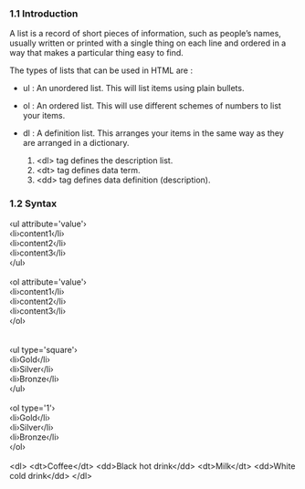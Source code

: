 
### 1.1 Introduction

A list is a record of short pieces of information, such as people’s names, usually written or printed with a single thing on each line and ordered in a way that makes a particular thing easy to find.

The types of lists that can be used in HTML are :<br>
  - ul : An unordered list. This will list items using plain bullets.<br>
  - ol : An ordered list. This will use different schemes of numbers to list your items.<br>
  - dl : A definition list. This arranges your items in the same way as they are arranged in a dictionary.
  
       1. &lt;dl&gt; tag defines the description list.
       2. &lt;dt&gt; tag defines data term.
       3. &lt;dd&gt; tag defines data definition (description).


### 1.2 Syntax


‹ul attribute='value'›<br>
‹li›content1‹/li›<br>
‹li›content2‹/li›<br>
‹li›content3‹/li›<br>
‹/ul›<br><br>
‹ol attribute='value'›<br>
‹li›content1‹/li›<br>
‹li›content2‹/li›<br>
‹li›content3‹/li›<br>
‹/ol›<br><br><br>
‹ul type='square'›<br>
‹li›Gold‹/li›<br>
‹li›Silver‹/li›<br>
‹li›Bronze‹/li›<br>
‹/ul›<br><br>
‹ol type='1'›<br>
‹li›Gold‹/li›<br>
‹li›Silver‹/li›<br>
‹li›Bronze‹/li›<br>
‹/ol›<br><br>
&lt;dl&gt;
&lt;dt&gt;Coffee&lt;/dt&gt;
&lt;dd&gt;Black hot drink&lt;/dd&gt;
&lt;dt&gt;Milk&lt;/dt&gt;
&lt;dd&gt;White cold drink&lt;/dd&gt;
&lt;/dl&gt;



  

 
    	
  	 
  	  
  
  
